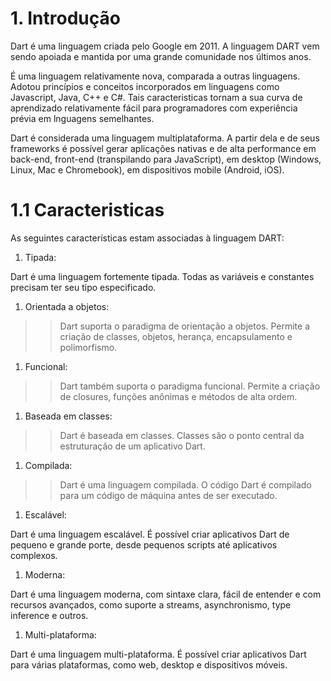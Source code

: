 # 1. Introdução #
> 
Dart é uma linguagem criada pelo Google em 2011. A linguagem DART vem sendo apoiada e mantida por uma grande
comunidade nos últimos anos.
>
> 
É uma linguagem relativamente nova, comparada a outras 
linguagens. Adotou princípios e conceitos incorporados em linguagens como Javascript, Java, C++ e C#. 
Tais caracteristicas tornam a sua curva de aprendizado relativamente fácil para 
programadores com experiência prévia em lnguagens semelhantes.
>
>
Dart é considerada uma linguagem multiplataforma. A partir dela e de seus frameworks 
é possível gerar aplicações nativas e de alta performance em back-end, front-end 
(transpilando para JavaScript), em desktop (Windows, Linux, Mac e Chromebook), em 
dispositivos mobile (Android, iOS). 
>

# 1.1 Caracteristicas #
>
As seguintes características estam associadas à linguagem DART:
>
>
>
1. Tipada: 
>>
Dart é uma linguagem fortemente tipada. Todas as variáveis e 
constantes precisam ter seu tipo especificado.
>>
> 
1. Orientada a objetos: 
>> Dart suporta o paradigma de orientação a objetos. Permite a criação de classes, objetos, herança, encapsulamento e polimorfismo.
>>
>
>
1. Funcional:
>> Dart também suporta o paradigma funcional. Permite a criação de closures, funções anônimas e métodos de alta ordem.
>>
>
>
1. Baseada em classes:
>> Dart é baseada em classes. Classes são o ponto central da estruturação de um aplicativo Dart.
>>
>
>
1. Compilada:
>> Dart é uma linguagem compilada. O código Dart é compilado para um código 
de máquina antes de ser executado.
>>
>
>
1. Escalável:
>> 
Dart é uma linguagem escalável. É possível criar aplicativos Dart de pequeno e 
grande porte, desde pequenos scripts até aplicativos complexos.
>>
>
1. Moderna:
>>
Dart é uma linguagem moderna, com sintaxe clara, fácil de entender e com recursos avançados, como suporte a streams, asynchronismo, type inference e outros.
>>
>
>
1. Multi-plataforma:
>>
Dart é uma linguagem multi-plataforma. É possível criar aplicativos Dart para 
várias plataformas, como web, desktop e dispositivos móveis. 
>>
>